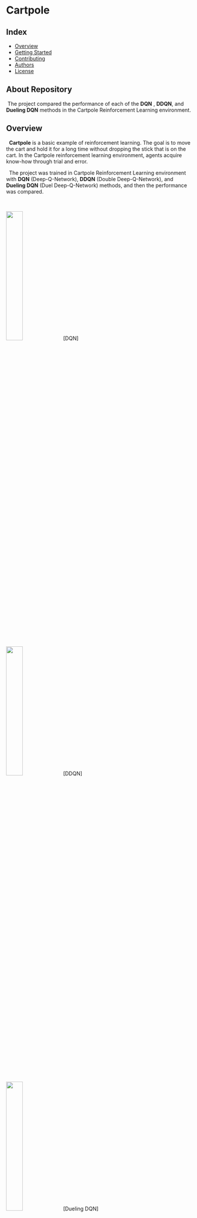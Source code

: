 
# Cartpole
## Index
  - [Overview](#overview) 
  - [Getting Started](#getting-started)
  - [Contributing](#contributing)
  - [Authors](#authors)
  - [License](#license)

## About Repository
<!--Wirte one paragraph of project description -->  
&nbsp;The project compared the performance of each of the **DQN** , **DDQN**, and **Dueling DQN**  methods in the Cartpole Reinforcement Learning environment.

## Overview
<!-- Write Overview about this project -->
&nbsp; **Cartpole** is a basic example of reinforcement learning. The goal is to move the cart and hold it for a long time without dropping the stick that is on the cart. In the Cartpole reinforcement learning environment, agents acquire know-how through trial and error.

&nbsp; The project was trained in Cartpole Reinforcement Learning environment with **DQN** (Deep-Q-Network), **DDQN** (Double Deep-Q-Network), and **Dueling DQN** (Duel Deep-Q-Network) methods, and then the performance was compared.

<br>

<img width="30%" src="https://user-images.githubusercontent.com/48477448/160280995-bd539fe0-7784-4947-bc5c-afa8c1a97a41.gif"/> [DQN]

<img width="30%" src="https://user-images.githubusercontent.com/48477448/160281025-545b4cb5-6ff1-4d49-9bc0-52013e6af5af.gif"/> [DDQN]
  
<img width="30%" src="https://user-images.githubusercontent.com/48477448/160281056-56fe599e-68d7-47da-86d7-8822f253a33b.gif"/> [Dueling DQN]


=> [Project Description and result (detail)](https://star7sss.tistory.com/357) (My Blog)

## Getting Started
**click `Code - Download ZIP` and  unzip it**

###  Start experiment

1. Open the `jupyter notebook` with pytorch installed.
2. Run `Cartpole_DQN/DDQN/Dueling DQN.ipynb`.

If you don't have the `jupyter notebook` on your computer, install it from [this link](https://star7sss.tistory.com/30).

If you don't have the `openAI gym` library, please install it from [this link](https://gym.openai.com/).

## Contributing
<!-- Write the way to contribute -->
I am looking for someone to help with this project. Please advise and point out.  
Please read [CONTRIBUTING.md](CONTRIBUTING.md) for details on our code
of conduct, and the process for submitting pull requests to us.

## Authors
  - [jangThang](https://github.com/JangThang) - **Wooyoung Jang** - <star7sss@naver.com>
 
See also the list of [contributors](https://github.com/jangThang/readmeTemplate/contributors) who participated in this project.
<!--
## Used or Referenced Projects
 - [referenced Project](project link) - **LICENSE** - little-bit introduce
-->

## License

```
MIT License

Copyright (c) 2022 jangThang

Permission is hereby granted, free of charge, to any person obtaining a copy
of this software and associated documentation files (the "Software"), to deal
in the Software without restriction, including without limitation the rights
to use, copy, modify, merge, publish, distribute, sublicense, and/or sell
copies of the Software, and to permit persons to whom the Software is
furnished to do so, subject to the following conditions:

The above copyright notice and this permission notice shall be included in all
copies or substantial portions of the Software.

THE SOFTWARE IS PROVIDED "AS IS", WITHOUT WARRANTY OF ANY KIND, EXPRESS OR
IMPLIED, INCLUDING BUT NOT LIMITED TO THE WARRANTIES OF MERCHANTABILITY,
FITNESS FOR A PARTICULAR PURPOSE AND NONINFRINGEMENT. IN NO EVENT SHALL THE
AUTHORS OR COPYRIGHT HOLDERS BE LIABLE FOR ANY CLAIM, DAMAGES OR OTHER
LIABILITY, WHETHER IN AN ACTION OF CONTRACT, TORT OR OTHERWISE, ARISING FROM,
OUT OF OR IN CONNECTION WITH THE SOFTWARE OR THE USE OR OTHER DEALINGS IN THE
SOFTWARE.
```
